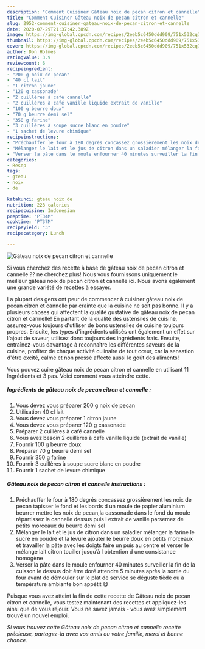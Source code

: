 ```yaml
---
description: "Comment Cuisiner Gâteau noix de pecan citron et cannelle"
title: "Comment Cuisiner Gâteau noix de pecan citron et cannelle"
slug: 2952-comment-cuisiner-gateau-noix-de-pecan-citron-et-cannelle
date: 2020-07-29T21:37:42.389Z
image: https://img-global.cpcdn.com/recipes/2eeb5c6450ddd909/751x532cq70/gateau-noix-de-pecan-citron-et-cannelle-photo-principale-de-la-recette.jpg
thumbnail: https://img-global.cpcdn.com/recipes/2eeb5c6450ddd909/751x532cq70/gateau-noix-de-pecan-citron-et-cannelle-photo-principale-de-la-recette.jpg
cover: https://img-global.cpcdn.com/recipes/2eeb5c6450ddd909/751x532cq70/gateau-noix-de-pecan-citron-et-cannelle-photo-principale-de-la-recette.jpg
author: Don Holmes
ratingvalue: 3.9
reviewcount: 6
recipeingredient:
- "200 g noix de pecan"
- "40 cl lait"
- "1 citron jaune"
- "120 g cassonade"
- "2 cuillères à café cannelle"
- "2 cuillères à café vanille liquide extrait de vanille"
- "100 g beurre doux"
- "70 g beurre demi sel"
- "350 g farine"
- "3 cuillères à soupe sucre blanc en poudre"
- "1 sachet de levure chimique"
recipeinstructions:
- "Préchauffer le four à 180 degrés concassez grossièrement les noix de pecan tapisser le fond et les bords d un moule de papier aluminium beurrer mettre les noix de pecan,la cassonade dans le fond du moule répartissez la cannelle dessus puis l extrait de vanille parsemez de petits morceaux du beurre demi sel"
- "Mélanger le lait et le jus de citron dans un saladier mélanger la farine le sucre en poudre et la levure ajouter le beurre doux en petits morceaux et travailler la pâte avec les doigts faire un puis au centre et verser le mélange lait citron touiller jusqu’à l obtention d une consistance homogène"
- "Verser la pâte dans le moule enfourner 40 minutes surveiller la fin de la cuisson le dessus doit être doré attendre 5 minutes après la sortie du four avant de démouler sur le plat de service se déguste tiède ou à température ambiante bon appétit 😋"
categories:
- Resep
tags:
- gteau
- noix
- de

katakunci: gteau noix de 
nutrition: 228 calories
recipecuisine: Indonesian
preptime: "PT34M"
cooktime: "PT37M"
recipeyield: "3"
recipecategory: Lunch

---
```



![Gâteau noix de pecan citron et cannelle](https://img-global.cpcdn.com/recipes/2eeb5c6450ddd909/751x532cq70/gateau-noix-de-pecan-citron-et-cannelle-photo-principale-de-la-recette.jpg)

Si vous cherchez des recette à base de gâteau noix de pecan citron et cannelle ?? ne cherchez plus! Nous vous fournissons uniquement le meilleur gâteau noix de pecan citron et cannelle ici. Nous avons également une grande variété de recettes à essayer.

La plupart des gens ont peur de commencer à cuisiner gâteau noix de pecan citron et cannelle par crainte que la cuisine ne soit pas bonne. Il y a plusieurs choses qui affectent la qualité gustative de gâteau noix de pecan citron et cannelle! En partant de la qualité des ustensiles de cuisine, assurez-vous toujours d'utiliser de bons ustensiles de cuisine toujours propres. Ensuite, les types d'ingrédients utilisés ont également un effet sur l'ajout de saveur, utilisez donc toujours des ingrédients frais. Ensuite, entraînez-vous davantage à reconnaître les différentes saveurs de la cuisine, profitez de chaque activité culinaire de tout cœur, car la sensation d'être excité, calme et non pressé affecte aussi le goût des aliments!

<!--inarticleads1-->

Vous pouvez cuire gâteau noix de pecan citron et cannelle en utilisant 11 Ingrédients et 3 pas. Voici comment vous atteindre cette.

##### Ingrédients de gâteau noix de pecan citron et cannelle :

1. Vous devez vous préparer 200 g noix de pecan
1. Utilisation 40 cl lait
1. Vous devez vous préparer 1 citron jaune
1. Vous devez vous préparer 120 g cassonade
1. Préparer 2 cuillères à café cannelle
1. Vous avez besoin 2 cuillères à café vanille liquide (extrait de vanille)
1. Fournir 100 g beurre doux
1. Préparer 70 g beurre demi sel
1. Fournir 350 g farine
1. Fournir 3 cuillères à soupe sucre blanc en poudre
1. Fournir 1 sachet de levure chimique




<!--inarticleads2-->

##### Gâteau noix de pecan citron et cannelle instructions :

1. Préchauffer le four à 180 degrés concassez grossièrement les noix de pecan tapisser le fond et les bords d un moule de papier aluminium beurrer mettre les noix de pecan,la cassonade dans le fond du moule répartissez la cannelle dessus puis l extrait de vanille parsemez de petits morceaux du beurre demi sel
1. Mélanger le lait et le jus de citron dans un saladier mélanger la farine le sucre en poudre et la levure ajouter le beurre doux en petits morceaux et travailler la pâte avec les doigts faire un puis au centre et verser le mélange lait citron touiller jusqu’à l obtention d une consistance homogène
1. Verser la pâte dans le moule enfourner 40 minutes surveiller la fin de la cuisson le dessus doit être doré attendre 5 minutes après la sortie du four avant de démouler sur le plat de service se déguste tiède ou à température ambiante bon appétit 😋




<!--inarticleads1-->

<p>
Puisque vous avez atteint la fin de cette recette de Gâteau noix de pecan citron et cannelle, vous testez maintenant des recettes et appliquez-les ainsi que de vous réjouir. Vous ne savez jamais - vous avez simplement trouvé un nouvel emploi.
</p>

<p>
<i>Si vous trouvez cette Gâteau noix de pecan citron et cannelle recette précieuse, partagez-la avec vos amis ou votre famille, merci et bonne chance.</i>
</p>
